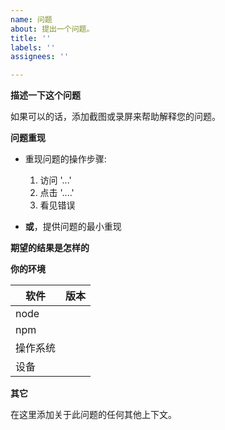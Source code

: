 ```yaml
---
name: 问题
about: 提出一个问题。
title: ''
labels: ''
assignees: ''

---
```


**描述一下这个问题**

如果可以的话，添加截图或录屏来帮助解释您的问题。

**问题重现**

- 重现问题的操作步骤:
  1. 访问 '...'
  2. 点击 '....'
  3. 看见错误

- **或**，提供问题的最小重现

**期望的结果是怎样的**

**你的环境**

| 软件         | 版本
| ---------------- | -------
| node             |
| npm              |
| 操作系统 |
| 设备 |

**其它**

在这里添加关于此问题的任何其他上下文。
